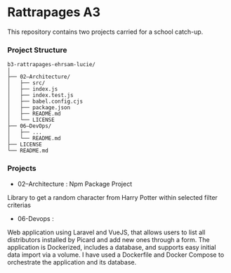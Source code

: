 # Rattrapages A3

This repository contains two projects carried for a school catch-up.

### Project Structure

```
b3-rattrapages-ehrsam-lucie/
│
├── 02–Architecture/
│   ├── src/
│   ├── index.js
│   ├── index.test.js
│   ├── babel.config.cjs
│   ├── package.json
│   ├── README.md
│   └── LICENSE
├── 06–DevOps/
│   ├── ...
│   └── README.md
├── LICENSE
└── README.md
```
### Projects

- 02–Architecture : Npm Package Project

Library to get a random character from Harry Potter within selected filter criterias

- 06-Devops : 

Web application using Laravel and VueJS, that allows users to list all distributors installed by Picard and add new ones through a form. 
The application is Dockerized, includes a database, and supports easy initial data import via a volume.
I have used a Dockerfile and Docker Compose to orchestrate the application and its database.
